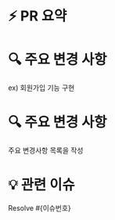 # ⚡ PR 요약
<!-- ex) 회원가입 기능 구현-->

# 🔍 주요 변경 사항
<!-- 주요 변경사항 목록을 작성-->

ex) 회원가입 기능 구현

# 🔍 주요 변경 사항
주요 변경사항 목록을 작성

# 💡 관련 이슈
Resolve #{이슈번호}
